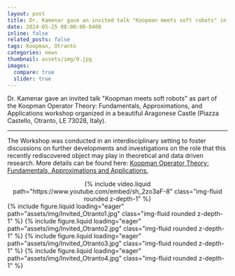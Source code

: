 ```yaml
---
layout: post
title: Dr. Kamenar gave an invited talk "Koopman meets soft robots" in Otranto, Italy
date: 2024-05-25 08:00:00-0400
inline: false
related_posts: false
tags: Koopman, Otranto
categories: news
thumbnail: assets/img/9.jpg
images:
  compare: true
  slider: true
---
```


Dr. Kamenar gave an invited talk "Koopman meets soft robots" as part of the Koopman Operator Theory: Fundamentals, Approximations, and Applications workshop organized in a beautiful Aragonese Castle (Piazza Castello, Otranto, LE 73028, Italy).

---

The Workshop was conducted in an interdisciplinary setting to foster discussions on further developments and investigations on the role that this recently rediscovered object may play in theoretical and data driven research. More details can be found here: <a href="https://www.cmcc.it/lectures_conferences/koopman-operator-theory-fundamentals-approximations-and-applications">Koopman Operator Theory: Fundamentals, Approximations and Applications.</a>

<center>
<div class="row mt-3">
    <div class="col-sm mt-3 mt-md-0">
        {% include video.liquid path="https://www.youtube.com/embed/sh_2zo3aF-8" class="img-fluid rounded z-depth-1" %}
    </div>
</div>
</center>

<swiper-container keyboard="true" navigation="true" pagination="true" pagination-clickable="true" pagination-dynamic-bullets="true" rewind="true">
  <swiper-slide>{% include figure.liquid loading="eager" path="assets/img/Invited_Otranto1.jpg" class="img-fluid rounded z-depth-1" %}</swiper-slide>
  <swiper-slide>{% include figure.liquid loading="eager" path="assets/img/Invited_Otranto2.jpg" class="img-fluid rounded z-depth-1" %}</swiper-slide>
  <swiper-slide>{% include figure.liquid loading="eager" path="assets/img/Invited_Otranto3.jpg" class="img-fluid rounded z-depth-1" %}</swiper-slide>
  <swiper-slide>{% include figure.liquid loading="eager" path="assets/img/Invited_Otranto4.jpg" class="img-fluid rounded z-depth-1" %}</swiper-slide>
</swiper-container>

<!--#### Hipster list

<ul>
    <li>brunch</li>
    <li>fixie</li>
    <li>raybans</li>
    <li>messenger bag</li>
</ul>

Hoodie Thundercats retro, tote bag 8-bit Godard craft beer gastropub. Truffaut Tumblr taxidermy, raw denim Kickstarter sartorial dreamcatcher. Quinoa chambray slow-carb salvia readymade, bicycle rights 90's yr typewriter selfies letterpress cardigan vegan.

---

Pug heirloom High Life vinyl swag, single-origin coffee four dollar toast taxidermy reprehenderit fap distillery master cleanse locavore. Est anim sapiente leggings Brooklyn ea. Thundercats locavore excepteur veniam eiusmod. Raw denim Truffaut Schlitz, migas sapiente Portland VHS twee Bushwick Marfa typewriter retro id keytar.

> We do not grow absolutely, chronologically. We grow sometimes in one dimension, and not in another, unevenly. We grow partially. We are relative. We are mature in one realm, childish in another.
> —Anais Nin

Fap aliqua qui, scenester pug Echo Park polaroid irony shabby chic ex cardigan church-key Odd Future accusamus. Blog stumptown sartorial squid, gastropub duis aesthetic Truffaut vero. Pinterest tilde twee, odio mumblecore jean shorts lumbersexual.
-->